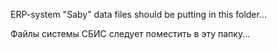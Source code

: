ERP-system "Saby" data files should be putting in this folder...

Файлы системы СБИС следует поместить в эту папку...
